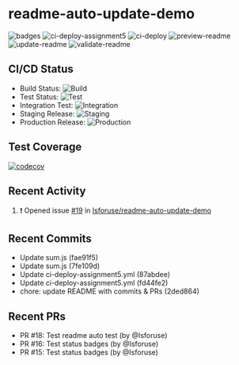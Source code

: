 # readme-auto-update-demo
<!--START_SECTION:badges-->
![badges](https://github.com/Isforuse/readme-auto-update-demo/actions/workflows/badges.yml/badge.svg)
![ci-deploy-assignment5](https://github.com/Isforuse/readme-auto-update-demo/actions/workflows/ci-deploy-assignment5.yml/badge.svg)
![ci-deploy](https://github.com/Isforuse/readme-auto-update-demo/actions/workflows/ci-deploy.yml/badge.svg)
![preview-readme](https://github.com/Isforuse/readme-auto-update-demo/actions/workflows/preview-readme.yml/badge.svg)
![update-readme](https://github.com/Isforuse/readme-auto-update-demo/actions/workflows/update-readme.yml/badge.svg)
![validate-readme](https://github.com/Isforuse/readme-auto-update-demo/actions/workflows/validate-readme.yml/badge.svg)
<!--END_SECTION:badges-->

## CI/CD Status

- Build Status: ![Build](https://img.shields.io/endpoint?url=https://raw.githubusercontent.com/Isforuse/readme-auto-update-demo/gh-pages/build.json)
- Test Status: ![Test](https://img.shields.io/endpoint?url=https://raw.githubusercontent.com/Isforuse/readme-auto-update-demo/gh-pages/test.json)
- Integration Test: ![Integration](https://img.shields.io/endpoint?url=https://raw.githubusercontent.com/Isforuse/readme-auto-update-demo/gh-pages/integration.json)
- Staging Release: ![Staging](https://img.shields.io/endpoint?url=https://raw.githubusercontent.com/Isforuse/readme-auto-update-demo/gh-pages/staging.json)
- Production Release: ![Production](https://img.shields.io/endpoint?url=https://raw.githubusercontent.com/Isforuse/readme-auto-update-demo/gh-pages/production.json)






## Test Coverage
[![codecov](https://codecov.io/github/Isforuse/readme-auto-update-demo/graph/badge.svg?token=RWDRPSSEMU)](https://codecov.io/github/Isforuse/readme-auto-update-demo)

## Recent Activity
<!--START_SECTION:activity-->
1. ❗ Opened issue [#19](https://github.com/Isforuse/readme-auto-update-demo/issues/19) in [Isforuse/readme-auto-update-demo](https://github.com/Isforuse/readme-auto-update-demo)
<!--END_SECTION:activity-->

## Recent Commits
<!--START_SECTION:commits-->
- Update sum.js (fae91f5)
- Update sum.js (7fe109d)
- Update ci-deploy-assignment5.yml (87abdee)
- Update ci-deploy-assignment5.yml (fd44fe2)
- chore: update README with commits & PRs (2ded864)
<!--END_SECTION:commits-->

## Recent PRs
<!--START_SECTION:prs-->
- PR #18: Test readme auto test (by @Isforuse)
- PR #16: Test status badges (by @Isforuse)
- PR #15: Test status badges (by @Isforuse)
<!--END_SECTION:prs-->
